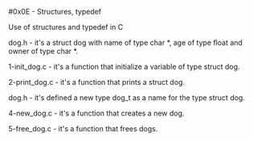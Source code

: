 #0x0E - Structures, typedef

Use of structures and typedef in C

dog.h - it's a struct dog with name of type char *, age of type float and owner of type char *.

1-init_dog.c - it's a function that initialize a variable of type struct dog.

2-print_dog.c - it's a function that prints a struct dog.

dog.h - it's defined a new type dog_t as a name for the type struct dog.

4-new_dog.c - it's a function that creates a new dog.

5-free_dog.c - it's a function that frees dogs.
